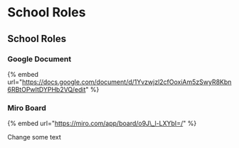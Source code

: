 # School Roles

## School Roles

### Google Document

{% embed url="https://docs.google.com/document/d/1Yvzwjzl2cfOoxiAm5zSwyR8Kbn6RBtOPwItDYPHb2VQ/edit" %}

### Miro Board

{% embed url="https://miro.com/app/board/o9J\_l-LXYbI=/" %}

Change some text



